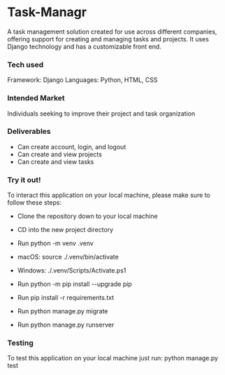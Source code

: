 # Task-Managr

A task management solution created for use across different companies, offering support for creating and managing tasks and projects. It uses Django technology and has a customizable front end.

### Tech used
Framework: Django
Languages: Python, HTML, CSS

### Intended Market
Individuals seeking to improve their project and task organization

### Deliverables
- Can create account, login, and logout
- Can create and view projects
- Can create and view tasks


### Try it out!
To interact this application on your local machine, please make sure to follow these steps:

- Clone the repository down to your local machine
- CD into the new project directory
- Run python -m venv .venv

- macOS: source ./.venv/bin/activate   
- Windows: ./.venv/Scripts/Activate.ps1

- Run python -m pip install --upgrade pip

- Run pip install -r requirements.txt

- Run python manage.py migrate

- Run python manage.py runserver


### Testing
To test this application on your local machine just run: python manage.py test
